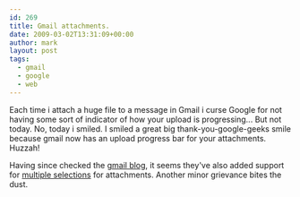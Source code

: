 ```yaml
---
id: 269
title: Gmail attachments.
date: 2009-03-02T13:31:09+00:00
author: mark
layout: post
tags:
  - gmail
  - google
  - web
---
```

Each time i attach a huge file to a message in Gmail i curse Google for not having some sort of indicator of how your upload is progressing... But not today. No, today i smiled. I smiled a great big thank-you-google-geeks smile because gmail now has an upload progress bar for your attachments. Huzzah!

Having since checked the [gmail blog](http://gmailblog.blogspot.com/), it seems they've also added support for [multiple selections](http://gmailblog.blogspot.com/2009/02/updates-to-attachments-multi-select-and.html) for attachments. Another minor grievance bites the dust.
